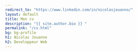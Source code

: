 ```yaml
---
redirect_to: "https://www.linkedin.com/in/nicolasjouanno/"
layout: default
title: Mon cv
description: "{{ site.author.bio }} "
permalink: "/cv.html"
bg: bg-profile
h1: Nicolas Jouanno
h2: Developpeur Web
---
```

